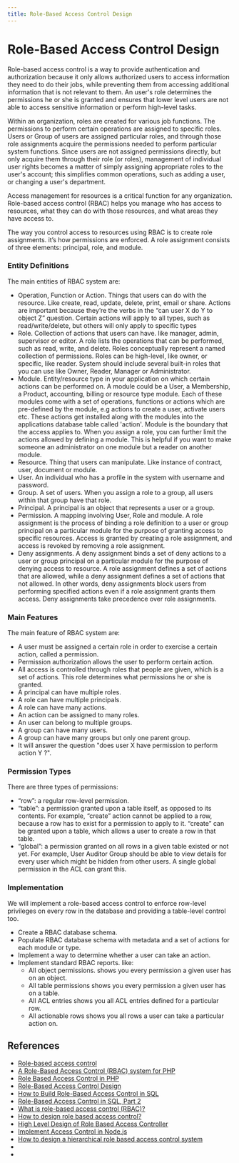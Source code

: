 ```yaml
---
title: Role-Based Access Control Design
---
```

# Role-Based Access Control Design

Role-based access control is a way to provide authentication and authorization because it only allows authorized users
to access information they need to do their jobs, while preventing them from accessing additional information
that is not relevant to them. An user's role determines the permissions he or she is granted
and ensures that lower level users are not able to access sensitive information or perform high-level tasks.

Within an organization, roles are created for various job functions.
The permissions to perform certain operations are assigned to specific roles.
Users or Group of users are assigned particular roles, and through those role assignments acquire
the permissions needed to perform particular system functions. Since users are not assigned permissions directly,
but only acquire them through their role (or roles), management of individual user rights becomes
a matter of simply assigning appropriate roles to the user's account;
this simplifies common operations, such as adding a user, or changing a user's department.

Access management for resources is a critical function for any organization.
Role-based access control (RBAC) helps you manage who has access to resources,
what they can do with those resources, and what areas they have access to.

The way you control access to resources using RBAC is to create role assignments.
it’s how permissions are enforced. A role assignment consists of three elements: principal, role, and module.

### Entity Definitions
The main entities of RBAC system are:
- Operation, Function or Action. Things that users can do with the resource. Like create, read, update, delete, print, email or share.
Actions are important because they’re the verbs in the “can user X do Y to object Z” question.
Certain actions will apply to all types, such as read/write/delete, but others will only apply to specific types
- Role. Collection of actions that users can have. like manager, admin, supervisor or editor.
A role lists the operations that can be performed, such as read, write, and delete.
Roles conceptually represent a named collection of permissions.
Roles can be high-level, like owner, or specific, like reader.
System should include several built-in roles that you can use like Owner, Reader, Manager or Administrator.
- Module. Entity/resource type in your application on which certain actions can be performed on.
A module could be a User, a Membership, a Product, accounting, billing or resource type module.
Each of these modules come with a set of operations, functions or actions which are pre-defined by the module,
e.g actions to create a user, activate users etc. These actions get installed along with the modules
into the applications database table called 'action'.
Module is the boundary that the access applies to. When you assign a role,
you can further limit the actions allowed by defining a module.
This is helpful if you want to make someone an administrator on one module but a reader on another module.
- Resource. Thing that users can manipulate. Like instance of contract, user, document or module.
- User. An individual who has a profile in the system with username and password.
- Group. A set of users. When you assign a role to a group, all users within that group have that role.
- Principal. A principal is an object that represents a user or a group.
- Permission. A mapping involving User, Role and module.
A role assignment is the process of binding a role definition to a user or group principal
on a particular module for the purpose of granting access to specific resources.
Access is granted by creating a role assignment, and access is revoked by removing a role assignment.
- Deny assignments. A deny assignment binds a set of deny actions to a user or group principal
on a particular module for the purpose of denying access to resource.
A role assignment defines a set of actions that are allowed,
while a deny assignment defines a set of actions that not allowed.
In other words, deny assignments block users from performing specified actions
even if a role assignment grants them access.
Deny assignments take precedence over role assignments.

### Main Features
The main feature of RBAC system are:
- A user must be assigned a certain role in order to exercise a certain action, called a permission.
- Permission authorization allows the user to perform certain action.
- All access is controlled through roles that people are given, which is a set of actions.
This role determines what permissions he or she is granted.
- A principal can have multiple roles.
- A role can have multiple principals.
- A role can have many actions.
- An action can be assigned to many roles.
- An user can belong to multiple groups.
- A group can have many users.
- A group can have many groups but only one parent group.
- It will answer the question "does user X have permission to perform action Y ?".

### Permission Types
There are three types of permissions:
- “row”: a regular row-level permission.
- “table”: a permission granted upon a table itself, as opposed to its contents.
For example, “create” action cannot be applied to a row, because a row has to exist for a permission to apply to it.
“create” can be granted upon a table, which allows a user to create a row in that table.
- “global”: a permission granted on all rows in a given table existed or not yet.
For example, User Auditor Group should be able to view details for every user which might be hidden from other users.
A single global permission in the ACL can grant this.

### Implementation
We will implement a role-based access control to enforce row-level privileges on every row in the database
and providing a table-level control too.
- Create a RBAC database schema.
- Populate RBAC database schema with metadata and a set of actions for each module or type.
- Implement a way to determine whether a user can take an action.
- Implement standard RBAC reports. like:
    - All object permissions. shows you every permission a given user has on an object.
    - All table permissions shows you every permission a given user has on a table.
    - All ACL entries shows you all ACL entries defined for a particular row.
    - All actionable rows shows you all rows a user can take a particular action on.
## References
- [Role-based access control](https://en.wikipedia.org/wiki/Role-based_access_control)
- [A Role-Based Access Control (RBAC) system for PHP](https://www.tonymarston.net/php-mysql/role-based-access-control.html)
- [Role Based Access Control in PHP](https://www.sitepoint.com/role-based-access-control-in-php/)
- [Role-Based Access Control Design](https://stackoverflow.com/questions/28157798/is-my-role-based-access-control-a-feasible-solution/28159647#28159647)
- [How to Build Role-Based Access Control in SQL](https://www.xaprb.com/blog/2006/08/16/how-to-build-role-based-access-control-in-sql/)
- [Role-Based Access Control in SQL, Part 2](https://www.xaprb.com/blog/2006/08/18/role-based-access-control-in-sql-part-2/)
- [What is role-based access control (RBAC)?](https://docs.microsoft.com/en-us/azure/role-based-access-control/overview)
- [How to design role based access control?](https://softwareengineering.stackexchange.com/questions/348636/how-to-design-role-based-access-control)
- [High Level Design of Role Based Access Controller](https://cwiki.apache.org/confluence/display/SQOOP/High+Level+Design+of+Role+Based+Access+Controller)
- [Implement Access Control in Node.js](https://blog.nodeswat.com/implement-access-control-in-node-js-8567e7b484d1)
- [How to design a hierarchical role based access control system](https://stackoverflow.com/questions/16139712/how-to-design-a-hierarchical-role-based-access-control-system)
- []()
- []()
